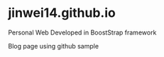 # jinwei14.github.io
Personal Web Developed in BoostStrap framework

Blog page using github sample 


